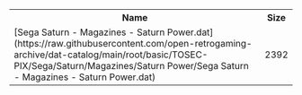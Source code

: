 <table>
<tr><th>Name</th><th>Size</th></tr>
<tr><td>[Sega Saturn - Magazines - Saturn Power.dat](https://raw.githubusercontent.com/open-retrogaming-archive/dat-catalog/main/root/basic/TOSEC-PIX/Sega/Saturn/Magazines/Saturn Power/Sega Saturn - Magazines - Saturn Power.dat)</td><td>2392</td></tr>
</table>
